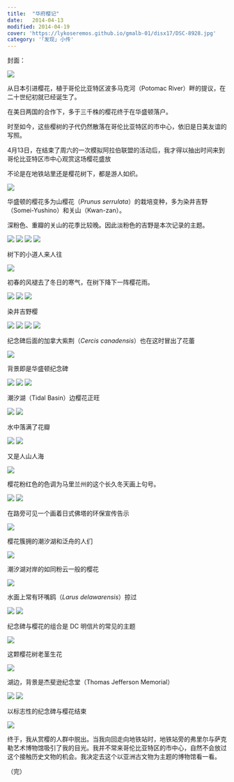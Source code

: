 ```yaml
---
title:  "华府樱记"
date:   2014-04-13
modified: 2014-04-19
cover: 'https://lykoseremos.github.io/gmalb-01/disx17/DSC-8928.jpg'
category: '｢发现｣ 小传'
---
```


封面：

<img class='disc' src='https://lykoseremos.github.io/gmalb-01/disx17/L.jpg'>

从日本引进樱花，植于哥伦比亚特区波多马克河（Potomac River）畔的提议，在二十世纪初就已经诞生了。

在美日两国的合作下，多于三千株的樱花终于在华盛顿落户。

时至如今，这些樱树的子代仍然散落在哥伦比亚特区的市中心，依旧是日美友谊的写照。

4月13日，在结束了周六的一次模拟阿拉伯联盟的活动后，我才得以抽出时间来到哥伦比亚特区市中心观赏这场樱花盛放

不论是在地铁站里还是樱花树下，都是游人如织。

<img class='disc' src='https://lykoseremos.github.io/gmalb-01/disx17/DSC-8926.jpg'>

华盛顿的樱花多为山樱花（<i>Prunus serrulata</i>）的栽培变种，多为染井吉野（Somei-Yushino）和关山（Kwan-zan）。

深粉色、重瓣的关山的花季比较晚。因此淡粉色的吉野是本次记录的主题。

<img class='disc' src='https://lykoseremos.github.io/gmalb-01/disx17/DSC-8927.jpg'>

<img class='disc' src='https://lykoseremos.github.io/gmalb-01/disx17/DSC-8928.jpg'>

<img class='disc' src='https://lykoseremos.github.io/gmalb-01/disx17/DSC-8929.jpg'>

<img class='disc' src='https://lykoseremos.github.io/gmalb-01/disx17/DSC-8930.jpg'>

树下的小道人来人往

<img class='disc' src='https://lykoseremos.github.io/gmalb-01/disx17/DSC-8931.jpg'>

初春的风褪去了冬日的寒气，在树下降下一阵樱花雨。

<img class='disc' src='https://lykoseremos.github.io/gmalb-01/disx17/DSC-8932.jpg'>

<img class='disc' src='https://lykoseremos.github.io/gmalb-01/disx17/DSC-8933.jpg'>

<img class='disc' src='https://lykoseremos.github.io/gmalb-01/disx17/DSC-8935.jpg'>

染井吉野樱

<img class='disc' src='https://lykoseremos.github.io/gmalb-01/disx17/DSC-8934.jpg'>

<img class='disc' src='https://lykoseremos.github.io/gmalb-01/disx17/DSC-8938.jpg'>

<img class='disc' src='https://lykoseremos.github.io/gmalb-01/disx17/DSC-8958.jpg'>

<img class='disc' src='https://lykoseremos.github.io/gmalb-01/disx17/DSC-8959.jpg'>

纪念碑后面的加拿大紫荆（<i>Cercis canadensis</i>）也在这时冒出了花蕾

<img class='disc' src='https://lykoseremos.github.io/gmalb-01/disx17/DSC-8939.jpg'>

背景即是华盛顿纪念碑

<img class='disc' src='https://lykoseremos.github.io/gmalb-01/disx17/DSC-8940.jpg'>

<img class='disc' src='https://lykoseremos.github.io/gmalb-01/disx17/DSC-8941.jpg'>

<img class='disc' src='https://lykoseremos.github.io/gmalb-01/disx17/DSC-8942.jpg'>

潮汐湖（Tidal Basin）边樱花正旺

<img class='disc' src='https://lykoseremos.github.io/gmalb-01/disx17/DSC-8943.jpg'>

<img class='disc' src='https://lykoseremos.github.io/gmalb-01/disx17/DSC-8946.jpg'>

水中落满了花瓣

<img class='disc' src='https://lykoseremos.github.io/gmalb-01/disx17/DSC-8944.jpg'>

<img class='disc' src='https://lykoseremos.github.io/gmalb-01/disx17/DSC-8945.jpg'>

又是人山人海

<img class='disc' src='https://lykoseremos.github.io/gmalb-01/disx17/DSC-8947.jpg'>

樱花粉红色的色调为马里兰州的这个长久冬天画上句号。

<img class='disc' src='https://lykoseremos.github.io/gmalb-01/disx17/DSC-8949.jpg'>

<img class='disc' src='https://lykoseremos.github.io/gmalb-01/disx17/DSC-8951.jpg'>

在路旁可见一个画着日式佛塔的环保宣传告示

<img class='disc' src='https://lykoseremos.github.io/gmalb-01/disx17/DSC-8952.jpg'>

樱花簇拥的潮汐湖和泛舟的人们

<img class='disc' src='https://lykoseremos.github.io/gmalb-01/disx17/DSC-8953.jpg'>

潮汐湖对岸的如同粉云一般的樱花

<img class='disc' src='https://lykoseremos.github.io/gmalb-01/disx17/DSC-8954.jpg'>

水面上常有环嘴鸥（<i>Larus delawarensis</i>）掠过

<img class='disc' src='https://lykoseremos.github.io/gmalb-01/disx17/DSC-8955.jpg'>

<img class='disc' src='https://lykoseremos.github.io/gmalb-01/disx17/DSC-8956.jpg'>

纪念碑与樱花的组合是 DC 明信片的常见的主题

<img class='disc' src='https://lykoseremos.github.io/gmalb-01/disx17/DSC-8957.jpg'>

这颗樱花树老茎生花

<img class='disc' src='https://lykoseremos.github.io/gmalb-01/disx17/DSC-8964.jpg'>

湖边，背景是杰斐逊纪念堂（Thomas Jefferson Memorial）

<img class='disc' src='https://lykoseremos.github.io/gmalb-01/disx17/DSC-8960.jpg'>

<img class='disc' src='https://lykoseremos.github.io/gmalb-01/disx17/DSC-8963.jpg'>

以标志性的纪念碑与樱花结束

<img class='disc' src='https://lykoseremos.github.io/gmalb-01/disx17/DSC-8969.jpg'>


终于，我从赏樱的人群中脱出。当我向回走向地铁站时，地铁站旁的弗里尔与萨克勒艺术博物馆吸引了我的目光。我并不常来哥伦比亚特区的市中心，自然不会放过这个接触历史文物的机会。我决定去这个以亚洲古文物为主题的博物馆看一看。

（完）
